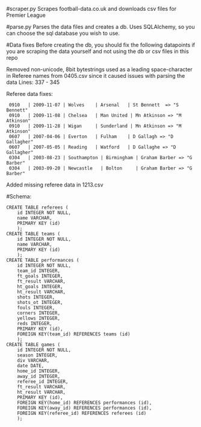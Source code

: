 

#scraper.py
Scrapes football-data.co.uk and downloads csv files for Premier League 

#parse.py
Parses the data files and creates a db. Uses SQLAlchemy, so you can choose
the sql database you wish to use.

#Data fixes
Before creating the db, you should fix the following datapoints if you are
scraping the data yourself and not using the db or csv files in this repo

Removed non-unicode, 8bit bytestrings  used as a leading space-character 
in Referee names from 0405.csv since it caused issues with parsing the data
Lines: 337 - 345

Referee data fixes:
```
 0910   | 2009-11-07 | Wolves    | Arsenal   | St Bennett  => "S Bennett"
 0910   | 2009-11-08 | Chelsea   | Man United | Mn Atkinson => "M Atkinson"
 0910   | 2009-11-28 | Wigan     | Sunderland | Mn Atkinson => "M Atkinson"
 0607   | 2007-04-06 | Everton   | Fulham    | D Gallagh => "D Gallagher"
 0607   | 2007-05-05 | Reading   | Watford   | D Gallaghe => "D Gallagher"
 0304   | 2003-08-23 | Southampton | Birmingham | Graham Barber => "G Barber"
 0304   | 2003-09-20 | Newcastle   | Bolton     | Graham Barber => "G Barber"
```

Added missing referee data in 1213.csv

#Schema:
```
CREATE TABLE referees (
    id INTEGER NOT NULL,
    name VARCHAR,
    PRIMARY KEY (id)
    );
CREATE TABLE teams (
    id INTEGER NOT NULL,
    name VARCHAR,
    PRIMARY KEY (id)
    );
CREATE TABLE performances (
    id INTEGER NOT NULL,
    team_id INTEGER,
    ft_goals INTEGER,
    ft_result VARCHAR,
    ht_goals INTEGER,
    ht_result VARCHAR,
    shots INTEGER,
    shots_ot INTEGER,
    fouls INTEGER,
    corners INTEGER,
    yellows INTEGER,
    reds INTEGER,
    PRIMARY KEY (id),
    FOREIGN KEY(team_id) REFERENCES teams (id)
    );
CREATE TABLE games (
    id INTEGER NOT NULL,
    season INTEGER,
    div VARCHAR,
    date DATE,
    home_id INTEGER,
    away_id INTEGER,
    referee_id INTEGER,
    ft_result VARCHAR,
    ht_result VARCHAR,
    PRIMARY KEY (id),
    FOREIGN KEY(home_id) REFERENCES performances (id),
    FOREIGN KEY(away_id) REFERENCES performances (id),
    FOREIGN KEY(referee_id) REFERENCES referees (id)
    );
```
